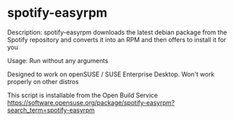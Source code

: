 # spotify-easyrpm

Description: spotify-easyrpm downloads the latest debian package from the Spotify repository and converts it into an RPM and then offers to install it for you

Usage: Run without any arguments

Designed to work on openSUSE / SUSE Enterprise Desktop. Won't work properly on other distros

This script is installable from the Open Build Service
https://software.opensuse.org/package/spotify-easyrpm?search_term=spotify-easyrpm
